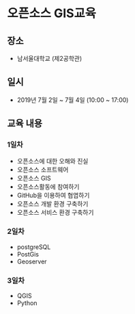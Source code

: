 ﻿# 오픈소스 GIS교육

## 장소
* 남서울대학교 (제2공학관)

## 일시
* 2019년 7월 2일 ~ 7월 4일 (10:00 ~ 17:00)

##  교육 내용
### 1일차
* 오픈소스에 대한 오해와 진실
* 오픈소스 소프트웨어
* 오픈소스 GIS
* 오픈소스활동에 참여하기
* GitHub을 이용하여 협엽하기
* 오픈소스 개발 환경 구축하기
* 오픈소스 서비스 환경 구축하기

### 2일차
* postgreSQL 
* PostGis
* Geoserver

### 3일차 
* QGIS
* Python
